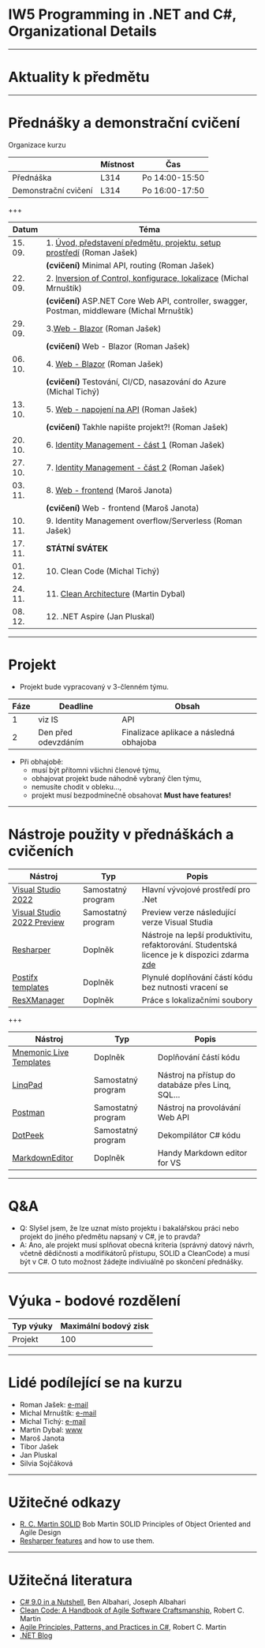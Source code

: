 # IW5 Programming in .NET and C#, Organizational Details

---
# Aktuality k předmětu

--- 
# Přednášky a demonstrační cvičení

Organizace kurzu

|                      |    Místnost |            Čas |
| -                    | -           | -              |
| Přednáška            | L314        | Po 14:00-15:50 |
| Demonstrační cvičení | L314        | Po 16:00-17:50 |

+++

| Datum   | Téma                                                                                                   |
| -       |--------------------------------------------------------------------------------------------------------|
| 15. 09. | 1. [Úvod, představení předmětu, projektu, setup prostředí](./Lectures/Lecture_01/) (Roman Jašek)       |
|         | **(cvičení)** Minimal API, routing (Roman Jašek)                                                       |
| 22. 09. | 2. [Inversion of Control, konfigurace, lokalizace](./Lectures/Lecture_02/) (Michal Mrnuštík)           |
|         | **(cvičení)** ASP&#46;NET Core Web API, controller, swagger, Postman, middleware (Michal Mrnuštík)     |
| 29. 09. | 3.[Web - Blazor](./Lectures/Lecture_03/) (Roman Jašek)                                                 |
|         | **(cvičení)** Web - Blazor (Roman Jašek)                                                               |
| 06. 10. | 4. [Web - Blazor](./Lectures/Lecture_04/) (Roman Jašek)                                                |
|         | **(cvičení)** Testování, CI/CD, nasazování do Azure (Michal Tichý)                                     |
| 13. 10. | 5. [Web - napojení na API](./Lectures/Lecture_06/) (Roman Jašek)                                       |
|         | **(cvičení)** Takhle napište projekt?! (Roman Jašek)                                                   |
| 20. 10. | 6. [Identity Management - část 1](./Lectures/Lecture_08/) (Roman Jašek)                                |
| 27. 10. | 7. [Identity Management - část 2](./Lectures/Lecture_09/) (Roman Jašek)                                |
| 03. 11. | 8. [Web - frontend](./Lectures/Lecture_05/) (Maroš Janota)                                             |
|         | **(cvičení)** Web - frontend (Maroš Janota)                                                            |
| 10. 11. | 9. Identity Management overflow/Serverless (Roman Jašek)                                               |
| 17. 11. | **STÁTNÍ SVÁTEK**                                                                                      |
| 01. 12. | 10. Clean Code (Michal Tichý)                                                                          |
| 24. 11. | 11. [Clean Architecture](./Lectures/Lecture_10/) (Martin Dybal)                                        |
| 08. 12. | 12. .NET Aspire (Jan Pluskal)                                                                          |

--- 

# Projekt
* Projekt bude vypracovaný v 3-členném týmu. 

| Fáze |               Deadline |                                   Obsah |
| ---- |------------------------| --------------------------------------- |
| 1    |                 viz IS | API                                     |
| 2    |    Den před odevzdáním | Finalizace aplikace a následná obhajoba |

* Při obhajobě:
  * musí být přítomni všichni členové týmu,
  * obhajovat projekt bude náhodně vybraný člen týmu,
  * nemusíte chodit v obleku...,
  * projekt musí bezpodmínečně obsahovat **Must have features!**

--- 
# Nástroje použity v přednáškách a cvičeních

| Nástroj  |  Typ   | Popis |
| -------- |  ------| -------|
|[Visual Studio 2022](https://aka.ms/devtoolsforteaching)| Samostatný program | Hlavní vývojové prostředí pro .Net |
|[Visual Studio 2022 Preview](https://visualstudio.microsoft.com/vs/preview/)| Samostatný program | Preview verze následující verze Visual Studia |
|[Resharper](https://www.jetbrains.com/resharper/) | Doplněk | Nástroje na lepší produktivitu, refaktorování. Studentská licence je k dispozici zdarma [zde](https://www.jetbrains.com/student/) |
|[Postifx templates](https://github.com/controlflow/resharper-postfix) | Doplněk | Plynulé doplňování částí kódu bez nutnosti vracení se |
|[ResXManager](https://github.com/dotnet/ResXResourceManager) | Doplněk | Práce s lokalizačními soubory |

+++

| Nástroj  |  Typ   | Popis |
| -------- |  ------| -------|
|[Mnemonic Live Templates](https://github.com/JetBrains/mnemonics) | Doplněk | Doplňování částí kódu |
|[LinqPad](http://www.linqpad.net/) | Samostatný program  | Nástroj na přístup do databáze přes Linq, SQL… |
|[Postman](https://www.postman.com/) | Samostatný program  | Nástroj na provolávání Web API |
|[DotPeek](https://www.jetbrains.com/decompiler/) | Samostatný program  | Dekompilátor C# kódu |
|[MarkdownEditor](https://marketplace.visualstudio.com/items?itemName=MadsKristensen.MarkdownEditor)| Doplněk| Handy Markdown editor for VS |

--- 
# Q&A

* Q: Slyšel jsem, že lze uznat místo projektu i bakalářskou práci nebo projekt do jiného předmětu napsaný v C#, je to pravda?
* A: Ano, ale projekt musí splňovat obecná kriteria (správný datový návrh, včetně dědičnosti a modifikátorů přístupu, SOLID a CleanCode) a musí být v C#. O tuto možnost žádejte indiviuálně po skončení přednášky.

---
# Výuka - bodové rozdělení

|          Typ výuky |     Maximální bodový zisk |
| ------------------ | ------------------------- |
| Projekt            |                       100 |

--- 
# Lidé podílející se na kurzu
* Roman Jašek: [e-mail](mailto:roman.jasek@riganti.cz)
* Michal Mrnuštík: [e-mail](mailto:michal.mrnustik@outlook.com)
* Michal Tichý: [e-mail](mailto:edu@tichymichal.net)
* Martin Dybal: [www](https://www.dybal.it/)
* Maroš Janota
* Tibor Jašek
* Jan Pluskal
* Silvia Sojčáková

--- 
# Užitečné odkazy
* [R. C. Martin SOLID](https://youtu.be/TMuno5RZNeE?t=757) Bob Martin SOLID Principles of Object Oriented and Agile Design 
* [Resharper features](https://www.jetbrains.com/resharper/features/) and how to use them.

--- 
# Užitečná literatura
* [C# 9.0 in a Nutshell](http://www.albahari.com/nutshell/), Ben Albahari, Joseph Albahari
* [Clean Code: A Handbook of Agile Software Craftsmanship](https://books.google.cz/books?id=hjEFCAAAQBAJ), Robert C. Martin
* [Agile Principles, Patterns, and Practices in C#](https://books.google.cz/books?id=hckt7v6g09oC), Robert C. Martin
* [.NET Blog](https://devblogs.microsoft.com/dotnet/)
